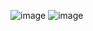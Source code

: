 ![image](https://github.com/user-attachments/assets/679853df-1f34-4169-890d-40d4c14e98f2)
![image](https://github.com/user-attachments/assets/679853df-1f34-4169-890d-40d4c14e98f2)


